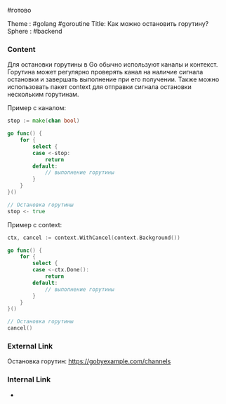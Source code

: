 #готово 

Theme : #golang  #goroutine
Title:  Как можно остановить горутину?
Sphere : #backend 

### Content

Для остановки горутины в Go обычно используют каналы и контекст. Горутина может регулярно проверять канал на наличие сигнала остановки и завершать выполнение при его получении. Также можно использовать пакет context для отправки сигнала остановки нескольким горутинам.

Пример с каналом:
```go
stop := make(chan bool)

go func() {
    for {
        select {
        case <-stop:
            return
        default:
            // выполнение горутины
        }
    }
}()

// Остановка горутины
stop <- true
```

Пример с context:

```go
ctx, cancel := context.WithCancel(context.Background())

go func() {
    for {
        select {
        case <-ctx.Done():
            return
        default:
            // выполнение горутины
        }
    }
}()

// Остановка горутины
cancel()
```



### External Link

Остановка горутин: https://gobyexample.com/channels

### Internal Link

- 